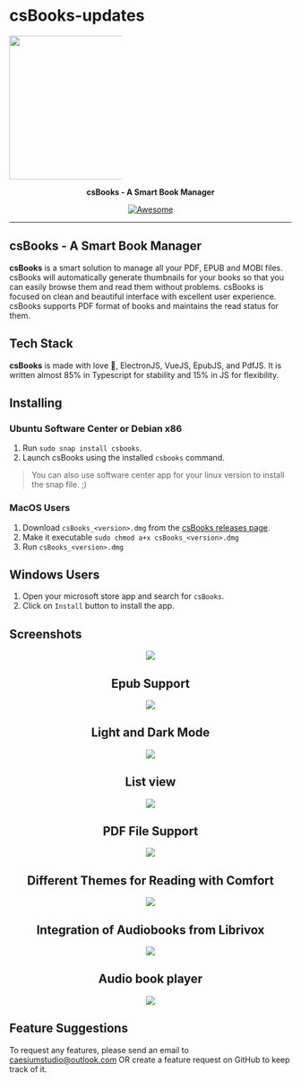 # csBooks-updates
<p align="center" style="width: 200px;">
<img src="https://raw.githubusercontent.com/caesiumstudio/csBooks-updates/master/assets/icons/512x512.png" width="256">
</p>
<p align="center">
  <b>csBooks - A Smart Book Manager</b>
</p>

<p align="center">
    <a href="https://github.com/sindresorhus/awesome-electron"><img alt="Awesome" src="https://cdn.rawgit.com/sindresorhus/awesome/d7305f38d29fed78fa85652e3a63e154dd8e8829/media/badge.svg"></a>

</p>

----

## csBooks - A Smart Book Manager

**csBooks** is a smart solution to manage all your PDF, EPUB and MOBI files. csBooks will automatically generate thumbnails for your books so that you can easily browse them and read them without problems. csBooks is focused on clean and beautiful interface with excellent user experience. csBooks supports PDF format of books and maintains the read status for them.

## Tech Stack
**csBooks** is made with love :sparkling_heart:, ElectronJS, VueJS, EpubJS, and PdfJS. It is written almost 85% in Typescript for stability and 15% in JS for flexibility. 

## Installing

### Ubuntu Software Center or Debian x86

1. Run `sudo snap install csbooks`.
2. Launch csBooks using the installed `csbooks` command.

> You can also use software center app for your linux version to install the snap file. ;)

### MacOS Users

1. Download `csBooks_<version>.dmg` from the [csBooks releases page](https://github.com/caesiumstudio/csBooks-updates/releases).
2. Make it executable `sudo chmod a+x csBooks_<version>.dmg`
3. Run `csBooks_<version>.dmg`

## Windows Users

1. Open your microsoft store app and search for `csBooks`.
2. Click on `Install` button to install the app.

## Screenshots
<div align="center">
<img src="https://raw.githubusercontent.com/caesiumstudio/csBooks-updates/master/assets/screenshots/hero.png">
<h2>Epub Support</h2>
<img src="https://raw.githubusercontent.com/caesiumstudio/csBooks-updates/master/assets/screenshots/epub-viewer.png">
<h2>Light and Dark Mode</h2>
<img src="https://raw.githubusercontent.com/caesiumstudio/csBooks-updates/master/assets/screenshots/dark-mode.png">
<h2>List view</h2>
<img src="https://raw.githubusercontent.com/caesiumstudio/csBooks-updates/master/assets/screenshots/list-view.png">
<h2>PDF File Support</h2>
<img src="https://raw.githubusercontent.com/caesiumstudio/csBooks-updates/master/assets/screenshots/pdf-viewer.png">
<h2>Different Themes for Reading with Comfort</h2>
<img src="https://raw.githubusercontent.com/caesiumstudio/csBooks-updates/master/assets/screenshots/themes.png">
<h2>Integration of Audiobooks from Librivox</h2>
<img src="https://raw.githubusercontent.com/caesiumstudio/csBooks-updates/master/assets/screenshots/audio-books.png">
<h2>Audio book player</h2>
<img src="https://raw.githubusercontent.com/caesiumstudio/csBooks-updates/master/assets/screenshots/audio-book-player.png">
</div>

## Feature Suggestions
To request any features, please send an email to caesiumstudio@outlook.com OR create a feature request on GitHub to keep track of it.
